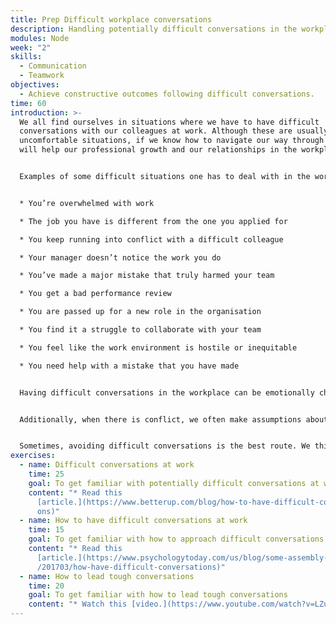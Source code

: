 ```yaml
---
title: Prep Difficult workplace conversations
description: Handling potentially difficult conversations in the workplace.
modules: Node
week: "2"
skills:
  - Communication
  - Teamwork
objectives:
  - Achieve constructive outcomes following difficult conversations.
time: 60
introduction: >-
  We all find ourselves in situations where we have to have difficult
  conversations with our colleagues at work. Although these are usually
  uncomfortable situations, if we know how to navigate our way through them it
  will help our professional growth and our relationships in the workplace.


  Examples of some difficult situations one has to deal with in the workplace include:


  * You’re overwhelmed with work

  * The job you have is different from the one you applied for

  * You keep running into conflict with a difficult colleague

  * Your manager doesn’t notice the work you do

  * You’ve made a major mistake that truly harmed your team

  * You get a bad performance review

  * You are passed up for a new role in the organisation

  * You find it a struggle to collaborate with your team

  * You feel like the work environment is hostile or inequitable

  * You need help with a mistake that you have made


  Having difficult conversations in the workplace can be emotionally charged. This makes it difficult to communicate well. It is easier to convey and receive messages when calm and confident.


  Additionally, when there is conflict, we often make assumptions about why it is happening and the intentions of the others involved. Learning to take a step back and prepare for these times is essential to your success in the workplace.


  Sometimes, avoiding difficult conversations is the best route. We think we can ignore the inappropriate banter of colleagues. We make excuses for why someone else got the new position we felt we deserved. It feels easier to ignore the conflicts with others on our team. Wrong! These problems will continue to cause challenges if you avoid having a difficult conversation.
exercises:
  - name: Difficult conversations at work
    time: 25
    goal: To get familiar with potentially difficult conversations at work.
    content: "* Read this
      [article.](https://www.betterup.com/blog/how-to-have-difficult-conversati\
      ons)"
  - name: How to have difficult conversations at work
    time: 15
    goal: To get familiar with how to approach difficult conversations at work
    content: "* Read this
      [article.](https://www.psychologytoday.com/us/blog/some-assembly-required\
      /201703/how-have-difficult-conversations)"
  - name: How to lead tough conversations
    time: 20
    goal: To get familiar with how to lead tough conversations
    content: "* Watch this [video.](https://www.youtube.com/watch?v=LZu16ZaLgJM)"
---
```

